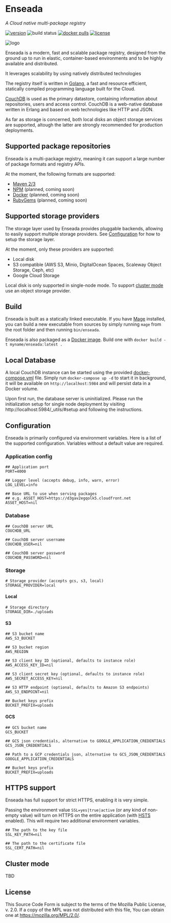 # Enseada
*A Cloud native multi-package registry*
  
[![version](https://img.shields.io/github/v/release/enseadaio/enseada?sort=semver)](https://github.com/enseadaio/enseada/releases/latest)
![build status](https://github.com/enseadaio/enseada/workflows/master/badge.svg)
[![docker pulls](https://img.shields.io/docker/pulls/enseada/enseada)](https://hub.docker.com/r/enseada/enseada)
[![license](https://img.shields.io/github/license/enseadaio/enseada)](./LICENSE)

![logo](./.github/logo-white.png)


Enseada is a modern, fast and scalable package registry, designed from the ground up to run in elastic, container-based environments and to be highly available and distributed.

It leverages scalability by using natively distributed technologies

The registry itself is written in [Golang](https://golang.org/), a fast and resource efficient, statically compiled programming language
built for the Cloud.

[CouchDB](https://couchdb.apache.org/) is used as the primary datastore, containing information about
repositories, users and access control. CouchDB is a web-native database written in Erlang and based on web technologies
like HTTP and JSON.

As far as storage is concerned, both local disks an object storage services are supported, altough
the latter are strongly recommended for production deployments.

## Supported package repositories

Enseada is a multi-package registry, meaning it can support a large number of package 
formats and registry APIs.

At the moment, the following formats are supported:

- [Maven 2/3](https://maven.apache.org/guides/introduction/introduction-to-repositories.html)
- [NPM](https://github.com/npm/registry/blob/master/docs/REGISTRY-API.md) (planned, coming soon)
- [Docker](https://docs.docker.com/registry/spec/api/) (planned, coming soon)
- [RubyGems](https://rubygems.org) (planned, coming soon)

## Supported storage providers

The storage layer used by Enseada provides pluggable backends, allowing to easily support
multiple storage providers.
See [Configuration](#configuration) for how to setup the storage layer.

At the moment, only these providers are supported:

- Local disk
- S3 compatible (AWS S3, Minio, DigitalOcean Spaces, Scaleway Object Storage, Ceph, etc)
- Google Cloud Storage

Local disk is only supported in single-node mode. To support [cluster mode](#cluster-mode) use an object storage provider.

## Build

Enseada is built as a statically linked executable.
If you have [Mage](https://magefile.org/) installed, you can build a new executable
from sources by simply running `mage` from the root folder and then running `bin/enseada`.

Enseada is also packaged as a [Docker image](https://www.docker.com/). Build one with `docker build -t myname/enseada:latest .`

## Local Database

A local CouchDB instance can be started using the provided [docker-compose.yml](./docker-compose.yml) file.
Simply run `docker-compose up -d` to start it in background, it will be available on `http://localhost:5984` and will
persist data in a Docker volume.

Upon first run, the database server is uninitialized. Please run the initialization setup for 
single node deployment by visiting http://localhost:5984/_utils/#setup and following the instructions.

## Configuration
Enseada is primarily configured via environment variables. Here is a list of the supported configuration.
Variables without a default value are required.

### Application config
```.env
## Application port
PORT=4000

## Logger level (accepts debug, info, warn, error)
LOG_LEVEL=info

## Base URL to use when serving packages 
## e.g. ASSET_HOST=https://d3gav2egqolk5.cloudfront.net
ASSET_HOST=nil
```

### Database

```.env
## CouchDB server URL
COUCHDB_URL

## CouchDB server username
COUCHDB_USER=nil

## CouchDB server password
COUCHDB_PASSWORD=nil
```

### Storage

```.env
# Storage provider (accepts gcs, s3, local) 
STORAGE_PROVIDER=local
```

#### Local
```.env
# Storage directory
STORAGE_DIR=./uploads
```

#### S3
```.env
## S3 bucket name
AWS_S3_BUCKET

## S3 bucket region
AWS_REGION

## S3 client key ID (optional, defaults to instance role)
AWS_ACCESS_KEY_ID=nil

## S3 client secret key (optional, defaults to instance role)
AWS_SECRET_ACCESS_KEY=nil

## S3 HTTP endpoint (optional, defaults to Amazon S3 endpoints)
AWS_S3_ENDPOINT=nil

## Bucket keys prefix
BUCKET_PREFIX=uploads
```

#### GCS
```.env
## GCS bucket name
GCS_BUCKET

## GCS json credentials, alternative to GOOGLE_APPLICATION_CREDENTIALS
GCS_JSON_CREDENTIALS

## Path to a GCP credentials json, alternative to GCS_JSON_CREDENTIALS 
GOOGLE_APPLICATION_CREDENTIALS

## Bucket keys prefix
BUCKET_PREFIX=uploads
```


## HTTPS support
Enseada has full support for strict HTTPS, enabling it is very simple.

Passing the environment value `SSL=yes|true|active` (or any kind of non-empty value) will turn on
HTTPS on the entire application (with [HSTS](https://en.wikipedia.org/wiki/HTTP_Strict_Transport_Security) enabled). This will require two
additional environment variables.

```.env
## The path to the key file
SSL_KEY_PATH=nil

## The path to the certificate file
SSL_CERT_PATH=nil
```

## Cluster mode
TBD

## License
This Source Code Form is subject to the terms of the Mozilla Public
License, v. 2.0. If a copy of the MPL was not distributed with this
file, You can obtain one at https://mozilla.org/MPL/2.0/.